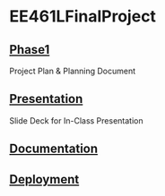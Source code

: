 # EE461LFinalProject

## [Phase1](https://docs.google.com/document/d/1rApgJsrwuO0qmSJnTGVC2pQvfeLYDfRq002YYi_eLzU/edit?usp=sharing) 
Project Plan & Planning Document

## [Presentation](https://docs.google.com/presentation/d/1juz9XHWT76aRvAsTMsBal4QT3Y7X225O_kpOCYwyoOI/edit#slide=id.gd162f5957b_0_236)
Slide Deck for In-Class Presentation

## [Documentation](/documentation/)

## [Deployment](http://autocar.pythonanywhere.com/)